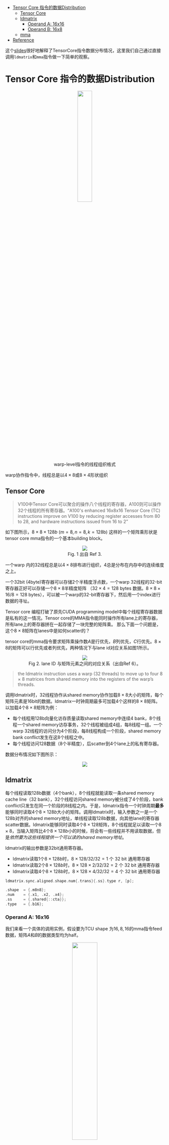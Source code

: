 <!-- vscode-markdown-toc -->
- [Tensor Core 指令的数据Distribution](#tensor-core-指令的数据distribution)
  - [Tensor Core](#tensor-core)
  - [ldmatrix](#ldmatrix)
    - [Operand A: 16x16](#operand-a-16x16)
    - [Operand B: 16x8](#operand-b-16x8)
  - [mma](#mma)
- [Reference](#reference)


这个[slides](https://developer.download.nvidia.com/video/gputechconf/gtc/2020/presentations/s21745-developing-cuda-kernels-to-push-tensor-cores-to-the-absolute-limit-on-nvidia-a100.pdf)很好地解释了TensorCore指令数据分布情况，这里我们自己通过直接调用`ldmatrix`和`mma`指令做一下简单的观察。

# Tensor Core 指令的数据Distribution

<p align="center">
<img src="figures/thread_organization.png" width=30%><br>
warp-level指令的线程组织格式
</p>

warp协作指令中，线程总是以$4\times 8$或$8 \times 4$形状组织


## Tensor Core

>V100中Tensor Core可以聚合的操作八个线程的寄存器，A100则可以操作32个线程的所有寄存器。“A100's enhanced 16x8x16 Tensor Core (TC) instructions improve on V100 by reducing register accesses from 80 to 28, and hardware instructions issued from 16 to 2”

如下图所示，$8 \times 8 \times 128b$ ($m = 8, n = 8, k = 128 \text{b}$) 这样的一个矩阵乘形状是tensor core mma指令的一个基本building block。
 
<p align="center">
<img src="figures/tensor-core-fundamental-shape.png"><br>
Fig. 1 出自 Ref 3.
</p>

一个warp 内的32线程总是以$4 \times 8$排布进行组织，$4$总是分布在内存中的连续维度之上。

一个$32\text{bit}\ (4 \text{byte})$寄存器可以存储2个半精度浮点数，一个warp 32线程的32-bit寄存器正好可以存储一个$8 \times 8$半精度矩阵 （$32 \times 4 = 128 \ \text{bytes}$ 数据。$8 \times 8 \times 16 / 8 = 128 \ \text{bytes}$），可以被一个warp的32-bit寄存器下，然后用一个index进行数据的寻址。

Tensor core 编程打破了原先CUDA programming model中每个线程寄存器数据是私有的这一情况。Tensor core的MMA指令能同时操作所有lane上的寄存器，所有lane上的寄存器拼在一起存储了一块完整的矩阵乘。
那么下面一个问题是，这个$8 \times 8$矩阵在lanes中是如何scatter的？

tensor core的mma指令要求矩阵乘操作数$A$是行优先，$B$列优先，$C$行优先。$8 \times 8$的矩阵可以行优先或者列优先，两种情况下与lane id对应关系如图1所示。

<p align="center">
<img src="figures/ldmatrix1.png"><br>
Fig 2. lane ID 与矩阵元素之间的对应关系（出自Ref 6）。
</p>

>the ldmatrix instruction uses a warp (32 threads) to move up to four 8 × 8 matrices from shared memory into the registers of the warp’s threads.

调用ldmatrix时，32线程协作从shared memory协作加载$8\times8$大小的矩阵，每个矩阵元素是16bit的数据。ldmatrix一时钟周期最多可加载4个这样的$8 \times 8$矩阵。以加载4个$8 \times 8$矩阵为例：
- 每个线程用128b向量化访存质量读取shared memory中连续4 bank，8个线程一个shared memory访存事务，32个线程被组成4组，每8线程一组。一个warp 32线程的访问分为4个阶段，每8线程构成一个阶段，shared memory bank conflict发生在这8个线程之中。
- 每个线程访问128数据（8个半精度），后scatter到4个lane上的私有寄存器。

数据分布情况如下图所示：

<p align="center">
<img src="figures/ldmatrix3.png">
</p>

## ldmatrix

每个线程读取128b数据（4个bank），8个线程就能读取一条shared memory cache line（32 bank），32个线程访问shared memory被分成了4个阶段，bank conflict只发生在同一个阶段的8线程之内。于是，ldmatrix指令一个时钟周期**最多**能够同时读取4个$8 \times 128b$大小的矩阵。调用ldmatrix时，输入参数之一是一个128b对齐的shared memory地址，单线程读取128b数据，向其他lane的寄存器scatter数据。ldmatrix能够同时读取4个$8 \times 128$矩阵，8个线程就足以读取一个$8 \times 8$，当输入矩阵比4个$8 \times 128b$小的时候，将会有一些线程并不用读取数据，但是*依然要为这些线程提供一个可以读的shared memory地址*。

ldmatrix的输出参数是32bit通用寄存器。
- ldmatrix读取1个$8 \times 128b$时，$8 \times 128 / 32 / 32 = 1$ 个 32 bit 通用寄存器
- ldmatrix读取2个$8 \times 128b$时，$8 \times 128 \times 2 / 32 / 32 = 2$ 个 32 bit 通用寄存器
- ldmatrix读取4个$8 \times 128b$时，$8 \times 128 \times 4 / 32 / 32 = 4$ 个 32 bit 通用寄存器

```c++
ldmatrix.sync.aligned.shape.num{.trans}{.ss}.type r, [p];

.shape  = {.m8n8};
.num    = {.x1, .x2, .x4};
.ss     = {.shared{::cta}};
.type   = {.b16};
```

### Operand A: 16x16

我们来看一个具体的调用实例，假设要为TCU shape 为$16,8,16$的mma指令feed数据，矩阵$A$和$B$的数据类型均为half。
<p align="center">
<img src="figures/mma_16_8_16.png" width=40%><br>
A是16x16的半精度矩阵，ldmatrix一个数据 tile大小是8x8，需要4个这样的基础tile。
</p>

```c++
asm volatile(
     "ldmatrix.sync.aligned.x4.m8n8.shared.b16 {%0, %1, %2, %3}, [%4];\n"
     : "=r"(RA[0]), "=r"(RA[1]), "=r"(RA[2]), "=r"(RA[3])
     : "r"(A_smem_lane_addr));
```

```text
0: 0, 1, 128, 129, 8, 9, 136, 137
1: 2, 3, 130, 131, 10, 11, 138, 139
2: 4, 5, 132, 133, 12, 13, 140, 141
3: 6, 7, 134, 135, 14, 15, 142, 143
4: 16, 17, 144, 145, 24, 25, 152, 153
5: 18, 19, 146, 147, 26, 27, 154, 155
6: 20, 21, 148, 149, 28, 29, 156, 157
7: 22, 23, 150, 151, 30, 31, 158, 159
8: 32, 33, 160, 161, 40, 41, 168, 169
9: 34, 35, 162, 163, 42, 43, 170, 171
10: 36, 37, 164, 165, 44, 45, 172, 173
11: 38, 39, 166, 167, 46, 47, 174, 175
12: 48, 49, 176, 177, 56, 57, 184, 185
13: 50, 51, 178, 179, 58, 59, 186, 187
14: 52, 53, 180, 181, 60, 61, 188, 189
15: 54, 55, 182, 183, 62, 63, 190, 191
16: 64, 65, 192, 193, 72, 73, 200, 201
17: 66, 67, 194, 195, 74, 75, 202, 203
18: 68, 69, 196, 197, 76, 77, 204, 205
19: 70, 71, 198, 199, 78, 79, 206, 207
20: 80, 81, 208, 209, 88, 89, 216, 217
21: 82, 83, 210, 211, 90, 91, 218, 219
22: 84, 85, 212, 213, 92, 93, 220, 221
23: 86, 87, 214, 215, 94, 95, 222, 223
24: 96, 97, 224, 225, 104, 105, 232, 233
25: 98, 99, 226, 227, 106, 107, 234, 235
26: 100, 101, 228, 229, 108, 109, 236, 237
27: 102, 103, 230, 231, 110, 111, 238, 239
28: 112, 113, 240, 241, 120, 121, 248, 249
29: 114, 115, 242, 243, 122, 123, 250, 251
30: 116, 117, 244, 245, 124, 125, 252, 253
31: 118, 119, 246, 247, 126, 127, 254, 255
```

<p align="center">
<img src="figures/ldmatrix_a.png" width=90%>
</p>

### Operand B: 16x8

```text
[0]: 0, 1, 8, 9
[1]: 2, 3, 10, 11
[2]: 4, 5, 12, 13
[3]: 6, 7, 14, 15
[4]: 16, 17, 24, 25
[5]: 18, 19, 26, 27
[6]: 20, 21, 28, 29
[7]: 22, 23, 30, 31
[8]: 32, 33, 40, 41
[9]: 34, 35, 42, 43
[10]: 36, 37, 44, 45
[11]: 38, 39, 46, 47
[12]: 48, 49, 56, 57
[13]: 50, 51, 58, 59
[14]: 52, 53, 60, 61
[15]: 54, 55, 62, 63
[16]: 64, 65, 72, 73
[17]: 66, 67, 74, 75
[18]: 68, 69, 76, 77
[19]: 70, 71, 78, 79
[20]: 80, 81, 88, 89
[21]: 82, 83, 90, 91
[22]: 84, 85, 92, 93
[23]: 86, 87, 94, 95
[24]: 96, 97, 104, 105
[25]: 98, 99, 106, 107
[26]: 100, 101, 108, 109
[27]: 102, 103, 110, 111
[28]: 112, 113, 120, 121
[29]: 114, 115, 122, 123
[30]: 116, 117, 124, 125
[31]: 118, 119, 126, 127
```

<p align="center">
<img src="figures/ldmatrix_b.png" width=60%>
</p>

## mma

```text
[0]: 0.12, 0.32, 1.66, 5.13
[1]: 0.51, 0.70, 8.59, 12.06
[2]: 0.89, 1.08, 15.54, 19.00
[3]: 1.28, 1.47, 22.47, 25.94
[4]: 0.32, 0.92, 1.85, 5.73
[5]: 1.52, 2.12, 9.61, 13.48
[6]: 2.72, 3.32, 17.36, 21.25
[7]: 3.93, 4.53, 25.12, 29.00
[8]: 0.51, 1.52, 2.04, 6.33
[9]: 2.53, 3.54, 10.62, 14.91
[10]: 4.55, 5.56, 19.20, 23.48
[11]: 6.57, 7.59, 27.77, 32.06
[12]: 0.70, 2.12, 2.24, 6.93
[13]: 3.54, 4.96, 11.63, 16.33
[14]: 6.38, 7.80, 21.03, 25.72
[15]: 9.22, 10.64, 30.42, 35.12
[16]: 0.89, 2.72, 2.43, 7.54
[17]: 4.55, 6.38, 12.64, 17.75
[18]: 8.21, 10.04, 22.86, 27.97
[19]: 11.88, 13.70, 33.06, 38.16
[20]: 1.08, 3.32, 2.62, 8.13
[21]: 5.56, 7.80, 13.66, 19.17
[22]: 10.04, 12.28, 24.69, 30.20
[23]: 14.52, 16.77, 35.72, 41.25
[24]: 1.28, 3.93, 2.81, 8.74
[25]: 6.57, 9.22, 14.66, 20.59
[26]: 11.88, 14.52, 26.52, 32.44
[27]: 17.17, 19.81, 38.38, 44.31
[28]: 1.47, 4.53, 3.00, 9.34
[29]: 7.59, 10.64, 15.68, 22.00
[30]: 13.70, 16.77, 28.34, 34.69
[31]: 19.81, 22.89, 41.03, 47.34
MM ref:
[0]:    0.12, 0.32, 0.51, 0.70, 0.89, 1.08, 1.28, 1.47
[1]:    0.32, 0.92, 1.52, 2.12, 2.72, 3.32, 3.93, 4.53
[2]:    0.51, 1.52, 2.53, 3.54, 4.55, 5.56, 6.57, 7.59
[3]:    0.70, 2.12, 3.54, 4.96, 6.38, 7.80, 9.22, 10.64
[4]:    0.89, 2.72, 4.55, 6.38, 8.21, 10.04, 11.87, 13.71
[5]:    1.08, 3.32, 5.56, 7.80, 10.04, 12.28, 14.52, 16.76
[6]:    1.28, 3.93, 6.57, 9.22, 11.87, 14.52, 17.17, 19.82
[7]:    1.47, 4.53, 7.59, 10.64, 13.71, 16.76, 19.82, 22.88
[8]:    1.66, 5.13, 8.60, 12.07, 15.54, 19.00, 22.47, 25.94
[9]:    1.85, 5.73, 9.61, 13.49, 17.37, 21.24, 25.12, 29.00
[10]:   2.04, 6.33, 10.62, 14.91, 19.20, 23.48, 27.77, 32.06
[11]:   2.24, 6.93, 11.63, 16.33, 21.03, 25.72, 30.42, 35.12
[12]:   2.43, 7.54, 12.64, 17.75, 22.86, 27.96, 33.07, 38.18
[13]:   2.62, 8.14, 13.65, 19.17, 24.69, 30.20, 35.72, 41.24
[14]:   2.81, 8.74, 14.66, 20.59, 26.52, 32.44, 38.37, 44.30
[15]:   3.00, 9.34, 15.68, 22.01, 28.35, 34.68, 41.02, 47.36
```

<p align="center">
<img src="figures/mma-overall.png" width=60%>
</p>

# Reference

1. [ldmatrix PTX](https://docs.nvidia.com/cuda/parallel-thread-execution/index.html#warp-level-matrix-instructions-ldmatrix)
1. [swizzling modes](https://docs.nvidia.com/cuda/parallel-thread-execution/index.html#swizzling-modes)
1. [Nvidia Tensor Core-CUDA HGEMM Advanced Optimization](https://bruce-lee-ly.medium.com/nvidia-tensor-core-cuda-hgemm-advanced-optimization-5a17eb77dd85)
1. [DEVELOPING CUDA KERNELS TO PUSH TENSOR CORES TO THE ABSOLUTE LIMIT ON NVIDIA A100](https://developer.download.nvidia.com/video/gputechconf/gtc/2020/presentations/s21745-developing-cuda-kernels-to-push-tensor-cores-to-the-absolute-limit-on-nvidia-a100.pdf)
1. https://github.com/nicolaswilde/cuda-tensorcore-hgemm/tree/master
1. [Warp-level matrix load instruction: ldmatrix](https://docs.nvidia.com/cuda/parallel-thread-execution/index.html#warp-level-matrix-instructions-ldmatrix)
1. [Demystifying Tensor Cores to Optimize Half-Precision Matrix Multiply](https://www.cse.ust.hk/~weiwa/papers/yan-ipdps20.pdf)
1. [NVIDIA A100 Tensor Core GPU Architecture](https://images.nvidia.com/aem-dam/en-zz/Solutions/data-center/nvidia-ampere-architecture-whitepaper.pdf#cid=_pa-srch-baid_zh-cn)
1. https://www.zhihu.com/question/587780273/answer/2929756314
